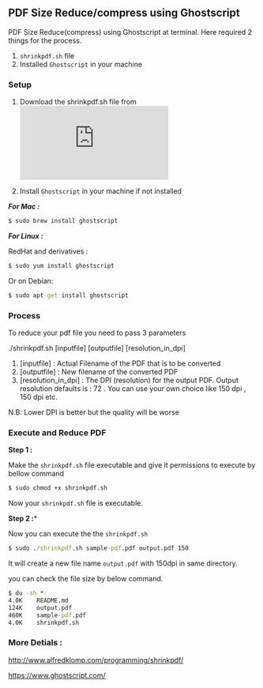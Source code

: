## PDF Size Reduce/compress using Ghostscript


PDF Size Reduce(compress) using Ghostscript at terminal. 
Here required 2 things for the process.

1. `shrinkpdf.sh` file
2. Installed `Ghostscript` in your machine

### Setup

1. Download the shrinkpdf.sh file from ![Here](http://www.alfredklomp.com/programming/shrinkpdf/shrinkpdf.sh)

2. Install `Ghostscript` in your machine if not installed

***For Mac :***

```cmd
$ sudo brew install ghostscript
```
***For Linux :***

RedHat and derivatives :

```cmd
$ sudo yum install ghostscript
```

Or on Debian:

```cmd
$ sudo apt-get install ghostscript
```

### Process

To reduce your pdf file you need to pass 3 parameters

./shrinkpdf.sh [inputfile] [outputfile] [resolution_in_dpi]

1. [inputfile] : Actual Filename of the PDF that is to be converted
2. [outputfile] : New filename of the converted PDF
3. [resolution_in_dpi] : The DPI (resolution) for the output PDF. 
Output resolution defaults is : 72 . You can use your own choice like 150 dpi , 150 dpi etc.

N.B: Lower DPI is better but the quality will be worse

### Execute and Reduce PDF

**Step 1 :**

Make the `shrinkpdf.sh` file executable and give it permissions to execute by  bellow command

```cmd
$ sudo chmod +x shrinkpdf.sh
```

Now your `shrinkpdf.sh` file is executable.

**Step 2 :***

Now you can execute the the `shrinkpdf.sh`

```cmd
$ sudo ./shrinkpdf.sh sample-pdf.pdf output.pdf 150
```

It will create a new file name `output.pdf` with 150dpi in same directory.

you can check the file size by below command.

```cmd
$ du -sh *
4.0K    README.md
124K    output.pdf
460K    sample-pdf.pdf
4.0K    shrinkpdf.sh
```

### More Detials :

http://www.alfredklomp.com/programming/shrinkpdf/

https://www.ghostscript.com/
